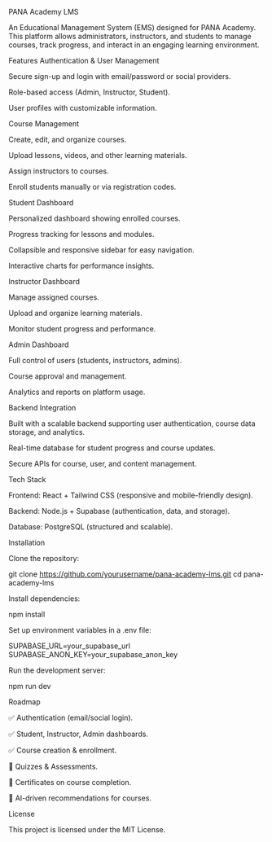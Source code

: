 PANA Academy LMS

An Educational Management System (EMS) designed for PANA Academy. This platform allows administrators, instructors, and students to manage courses, track progress, and interact in an engaging learning environment.

Features
Authentication & User Management

Secure sign-up and login with email/password or social providers.

Role-based access (Admin, Instructor, Student).

User profiles with customizable information.

Course Management

Create, edit, and organize courses.

Upload lessons, videos, and other learning materials.

Assign instructors to courses.

Enroll students manually or via registration codes.

Student Dashboard

Personalized dashboard showing enrolled courses.

Progress tracking for lessons and modules.

Collapsible and responsive sidebar for easy navigation.

Interactive charts for performance insights.

Instructor Dashboard

Manage assigned courses.

Upload and organize learning materials.

Monitor student progress and performance.

Admin Dashboard

Full control of users (students, instructors, admins).

Course approval and management.

Analytics and reports on platform usage.

Backend Integration

Built with a scalable backend supporting user authentication, course data storage, and analytics.

Real-time database for student progress and course updates.

Secure APIs for course, user, and content management.

Tech Stack

Frontend: React + Tailwind CSS (responsive and mobile-friendly design).

Backend: Node.js + Supabase (authentication, data, and storage).

Database: PostgreSQL (structured and scalable).

Installation

Clone the repository:

git clone https://github.com/yourusername/pana-academy-lms.git
cd pana-academy-lms


Install dependencies:

npm install


Set up environment variables in a .env file:

SUPABASE_URL=your_supabase_url
SUPABASE_ANON_KEY=your_supabase_anon_key


Run the development server:

npm run dev

Roadmap

✅ Authentication (email/social login).

✅ Student, Instructor, Admin dashboards.

✅ Course creation & enrollment.

🚧 Quizzes & Assessments.

🚧 Certificates on course completion.

🚧 AI-driven recommendations for courses.

License

This project is licensed under the MIT License.
